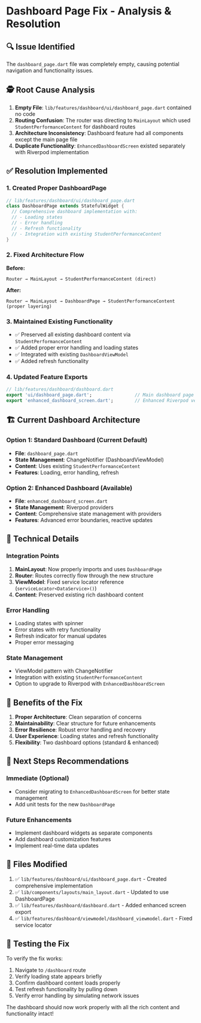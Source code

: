 # Dashboard Page Fix - Analysis & Resolution

## 🔍 **Issue Identified**

The `dashboard_page.dart` file was completely empty, causing potential navigation and functionality issues.

## 🕵️ **Root Cause Analysis**

1. **Empty File**: `lib/features/dashboard/ui/dashboard_page.dart` contained no code
2. **Routing Confusion**: The router was directing to `MainLayout` which used `StudentPerformanceContent` for dashboard routes
3. **Architecture Inconsistency**: Dashboard feature had all components except the main page file
4. **Duplicate Functionality**: `EnhancedDashboardScreen` existed separately with Riverpod implementation

## ✅ **Resolution Implemented**

### 1. **Created Proper DashboardPage**
```dart
// lib/features/dashboard/ui/dashboard_page.dart
class DashboardPage extends StatefulWidget {
  // Comprehensive dashboard implementation with:
  // - Loading states
  // - Error handling  
  // - Refresh functionality
  // - Integration with existing StudentPerformanceContent
}
```

### 2. **Fixed Architecture Flow**
**Before:**
```
Router → MainLayout → StudentPerformanceContent (direct)
```

**After:**
```
Router → MainLayout → DashboardPage → StudentPerformanceContent (proper layering)
```

### 3. **Maintained Existing Functionality**
- ✅ Preserved all existing dashboard content via `StudentPerformanceContent`
- ✅ Added proper error handling and loading states
- ✅ Integrated with existing `DashboardViewModel`
- ✅ Added refresh functionality

### 4. **Updated Feature Exports**
```dart
// lib/features/dashboard/dashboard.dart
export 'ui/dashboard_page.dart';                // Main dashboard page
export 'enhanced_dashboard_screen.dart';        // Enhanced Riverpod version
```

## 🏗️ **Current Dashboard Architecture**

### **Option 1: Standard Dashboard (Current Default)**
- **File**: `dashboard_page.dart`
- **State Management**: ChangeNotifier (DashboardViewModel)
- **Content**: Uses existing `StudentPerformanceContent`
- **Features**: Loading, error handling, refresh

### **Option 2: Enhanced Dashboard (Available)**
- **File**: `enhanced_dashboard_screen.dart`
- **State Management**: Riverpod providers
- **Content**: Comprehensive state management with providers
- **Features**: Advanced error boundaries, reactive updates

## 🔧 **Technical Details**

### **Integration Points**
1. **MainLayout**: Now properly imports and uses `DashboardPage`
2. **Router**: Routes correctly flow through the new structure
3. **ViewModel**: Fixed service locator reference (`serviceLocator<DataService>()`)
4. **Content**: Preserved existing rich dashboard content

### **Error Handling**
- Loading states with spinner
- Error states with retry functionality  
- Refresh indicator for manual updates
- Proper error messaging

### **State Management**
- ViewModel pattern with ChangeNotifier
- Integration with existing `StudentPerformanceContent`
- Option to upgrade to Riverpod with `EnhancedDashboardScreen`

## 🚀 **Benefits of the Fix**

1. **Proper Architecture**: Clean separation of concerns
2. **Maintainability**: Clear structure for future enhancements
3. **Error Resilience**: Robust error handling and recovery
4. **User Experience**: Loading states and refresh functionality
5. **Flexibility**: Two dashboard options (standard & enhanced)

## 🎯 **Next Steps Recommendations**

### **Immediate (Optional)**
- Consider migrating to `EnhancedDashboardScreen` for better state management
- Add unit tests for the new `DashboardPage`

### **Future Enhancements**
- Implement dashboard widgets as separate components
- Add dashboard customization features
- Implement real-time data updates

## 📁 **Files Modified**

1. ✅ `lib/features/dashboard/ui/dashboard_page.dart` - Created comprehensive implementation
2. ✅ `lib/components/layouts/main_layout.dart` - Updated to use DashboardPage
3. ✅ `lib/features/dashboard/dashboard.dart` - Added enhanced screen export
4. ✅ `lib/features/dashboard/viewmodel/dashboard_viewmodel.dart` - Fixed service locator

## 🧪 **Testing the Fix**

To verify the fix works:
1. Navigate to `/dashboard` route
2. Verify loading state appears briefly
3. Confirm dashboard content loads properly
4. Test refresh functionality by pulling down
5. Verify error handling by simulating network issues

The dashboard should now work properly with all the rich content and functionality intact!
